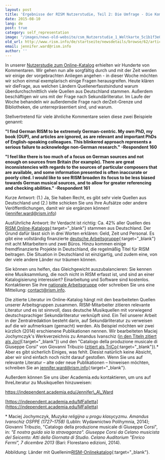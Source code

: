 ```yaml
---
layout: post
title: 'Ergebnisse der RISM Nutzerstudie, Teil 2: Die Umfrage - Die Kommentare'
date: 2015-08-10
lang: de
post: true
category: self_representation
image: "/images/news-old-website/csm_Nutzerstudie_1_Weltkarte_5c1b1f3e0f.jpg"
old_url: http://www.rism.info/de/startseite/newsdetails/browse/62/article/64/the-rism-survey-we-respond-to-your-comments.html
email: jennifer.ward@rism.info
author: ''
---
```


In unserer [Nutzerstudie zum Online-Katalog](/de/community/rism-nutzerstudie.html#c3122 "Öffnet internen Link im aktuellen Fenster") erhielten wir Hunderte von Kommentaren. Wir gehen nun alle sorgfältig durch und mit der Zeit werden wir einige der vorgebrachten Anliegen angehen - in dieser Woche möchten wir schon einmal exemplarisch einige Fragen herausgreifen. Heute klären wir dieFrage, aus welchen Ländern Quellenerfasstsindund warum überdurchschnittlich viele Quellen aus Deutschland stammen. Außerdem beschäftigen wir uns mit der Frage nach Sekundärliteratur. Im Laufe der Woche behandeln wir außerdemdie Frage nach derZeit-Grenze und Bibliotheken, die unterrepräsentiert sind, und warum.

Stellvertretend für viele ähnliche Kommentare seien diese zwei Beispiele genannt:

**"I find German RISM to be extremely German-centric. My own PhD, my book (OUP), and articles are ignored, as are relevant and important PhDs of English-speaking colleagues.
This blinkered approach represents a serious failure to acknowledge non-German research." -Respondent 160**

**"I feel like there is too much of a focus on German sources and not enough on sources from Britain (for example). There are great inconsistencies with regards to the sources of particular composers that are available, and some information presented is often inaccurate or poorly cited. I would like to see RISM broaden its focus to be less biased towards German musical sources, and to allow for greater referencing and checking abilities." -Respondent 161**

Kurze Antwort: (1.) Ja, Sie haben Recht, es gibt sehr viele Quellen aus Deutschland und (2.) bitte schicken Sie uns Ihre Aufsätze oder andere Veröffentlichungen, damit wir sie ergänzen können! ([jennifer.ward](mailto:jennifer.ward@rism.info)[@rism.info](mailto:jennifer.ward@rism.info))

Ausführliche Antwort: Ihr Verdacht ist richtig: Ca. 42% aller Quellen des [RISM Online-Katalogs](https://opac.rism.info/metaopac/start.do?View=rism){:target="_blank"} stammen aus Deutschland. Der Grund dafür lässt sich in drei Worten erklären: Geld, Zeit und Personal. Es gibt eine vollständig finanzierte [deutsche Arbeitsgruppe](http://de.rism.info/de/home.html){:target="_blank"} mit acht Mitarbeitern und zwei Büros. Hinzu kommen einige fremdfinanzierte Projekte in Deutschland, die regelmäßig Titel für RISM beitragen. Die Situation in Deutschland ist einzigartig, und zudem eine, von der viele andere Länder nur träumen können.


Sie können uns helfen, das Gleichgewicht auszubalancieren: Sie kennen eine Musiksammlung, die noch nicht in RISM erfasst ist, und sind an einer Katalogisierung interessiert? Einarbeitung und Software sind kostenlos. Kontaktieren Sie ihre [nationale Arbeitsgruppe](/de/international.html#c20 "Öffnet internen Link im aktuellen Fenster") oder schreiben Sie uns eine Mitteilung: [contact@rism.info](mailto:contact@rism.info).

Die zitierte Literatur im Online-Katalog hängt mit den bearbeiteten Quellen unserer Arbeitsgruppen zusammen. RISM-Mitarbeiter zitieren relevante Literatur und es ist sinnvoll, dass deutsche Musikquellen mit vorwiegend deutschsprachiger Sekundärliteratur verknüpft sind. Ein Teil unserer Arbeit in der Zentralredaktion besteht darin, auf Sekundärliteratur zu verweisen auf die wir aufmerksam (gemacht) werden. Als Beispiel möchten wir zwei kürzlich (2014) erschienene Publikationen nennen. Wir bearbeiteten Maciej Jochymczyk's Werkverzeichnis zu Amandus Ivanschiz ([in den Titeln zitiert als JocI](https://opac.rism.info/search?View=rism&q=JocI){:target="_blank"}) und den "Catalogo della produzione musicale di Giuseppe Corsi" von Giovanni Tribuzio ([zitiert als TriCo](https://opac.rism.info/search?View=rism&q=TriCo){:target="_blank"}).\* Aber es gibt sicherlich Einiges, was fehlt. Diesist natürlich keine Absicht, aber wir sind einfach noch nicht darauf gestoßen. Wenn Sie uns auf relevante Literatur – alte oder neue Publikationen – hinweisen möchten, schreiben Sie an [jennifer.ward@rism.info](http://jennifer.ward@rism.info/){:target="_blank"}.

Außerdem können Sie uns über Academia.edu kontaktieren, um uns auf IhreLiteratur zu Musikquellen hinzuweisen:

[https://independent.academia.edu/Jennifer\_A\_Ward
](https://independent.academia.edu/Jennifer_A_Ward)

[https://independent.academia.edu/MFalletta](https://independent.academia.edu/MFalletta)

\* Maciej Jochymczyk, _Muzyka religijna u progu klasycyzmu. Amandus Ivanschiz OSPPE (1727–1758)_ (Lublin: Wydawnictwo Polihymnia, 2014); Giovanni Tribuzio, "Catalogo della produzione musicale di Giuseppe Corsi", in: _"E nostra guida sia la stravaganza". Giuseppe Corsi da Celano musicista del Seicento: Atti della Giornata di Studio. Celano Auditorium "Enrico Fermi", 7 dicembre 2013_ (Bari: Florestano edizioni, 2014).


Abbildung: Länder mit Quellenim[RISM-Onlinekatalog](https://opac.rism.info/){:target="_blank"}.


